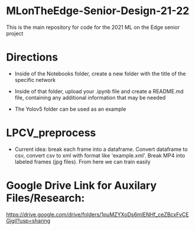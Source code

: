 # MLonTheEdge-Senior-Design-21-22

This is the main repository for code for the 2021 ML on the Edge senior project

# Directions

- Inside of the Notebooks folder, create a new folder with the title of the specific network

- Inside of that folder, upload your .ipynb file and create a README.md file, containing any additional information that may be needed

- The Yolov5 folder can be used as an example

# LPCV_preprocess
- Current idea: break each frame into a dataframe. Convert dataframe to csv, convert csv to xml with format like 'example.xml'. Break MP4 into labeled frames (jpg files). From here we can train easily

# Google Drive Link for Auxilary Files/Research:
https://drive.google.com/drive/folders/1puMZYXoDs6mlENHf_ceZBcxFyCEGjgil?usp=sharing
